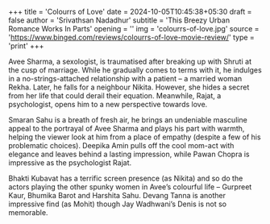 +++
title = 'Colourrs of Love'
date = 2024-10-05T10:45:38+05:30
draft = false
author = 'Srivathsan Nadadhur'
subtitle = 'This Breezy Urban Romance Works In Parts'
opening = ''
img = 'colourrs-of-love.jpg'
source = 'https://www.binged.com/reviews/colourrs-of-love-movie-review/'
type = 'print'
+++

Avee Sharma, a sexologist, is traumatised after breaking up with Shruti at the cusp of marriage. While he gradually comes to terms with it, he indulges in a no-strings-attached relationship with a patient – a married woman Rekha. Later, he falls for a neighbour Nikita. However, she hides a secret from her life that could derail their equation. Meanwhile, Rajat, a psychologist, opens him to a new perspective towards love.

Smaran Sahu is a breath of fresh air, he brings an undeniable masculine appeal to the portrayal of Avee Sharma and plays his part with warmth, helping the viewer look at him from a place of empathy (despite a few of his problematic choices). Deepika Amin pulls off the cool mom-act with elegance and leaves behind a lasting impression, while Pawan Chopra is impressive as the psychologist Rajat.

Bhakti Kubavat has a terrific screen presence (as Nikita) and so do the actors playing the other spunky women in Avee’s colourful life – Gurpreet Kaur, Bhumika Barot and Harshita Sahu. Devang Tanna is another impressive find (as Mohit) though Jay Wadhwani’s Denis is not so memorable.

